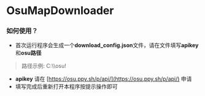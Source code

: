 # OsuMapDownloader

### 如何使用？

- 首次运行程序会生成一个**download_config.json**文件，请在文件填写**apikey**和**osu路径**
 >路径示例: C:\\\\osu!

- **apikey** 请在 [https://osu.ppy.sh/p/api/](https://osu.ppy.sh/p/api/) 申请
- 填写完成后重新打开本程序按提示操作即可
